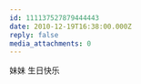 ```yaml
---
id: 111137527879444443
date: 2010-12-19T16:38:00.000Z
reply: false
media_attachments: 0
---
```


妹妹 生日快乐 ​​​​

